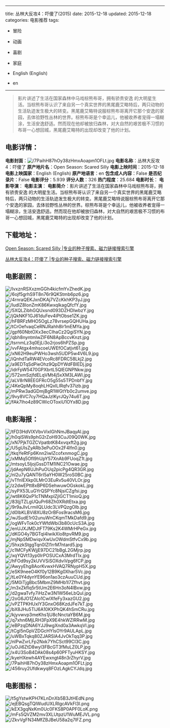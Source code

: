 
---
title: 丛林大反攻4：吓傻了(2015)
date: 2015-12-18
updated: 2015-12-18
categories: 电影推荐
tags:
- 冒险
- 动画
- 喜剧
- 家庭

- English (English)
- en
---


> 影片讲述了生活在国家森林中马戏棕熊布哥，拥有骄贵安逸 的大明星生活。当棕熊布哥认识了来自另一个真实世界的黑尾鹿艾略特后，两只动物的生活轨迹发生极大的转变。黑尾鹿艾略特说服棕熊布哥离开它那个安逸的家园，去体验野性丛林的世界。棕熊布哥是个幸运儿，他被收养者宠得一塌糊涂，生活安逸舒适。然而现在他却被放归森林，对大自然的艰苦极不习惯的布哥一心想回城，黑尾鹿艾略特的出现却改变了他的计划。

## **电影详情**：

**电影封面**：<img src="https://image.tmdb.org/t/p/w200/7PaihH87hOy38zHmxAoapm1OFLt.jpg" alt="/7PaihH87hOy38zHmxAoapm1OFLt.jpg" title="/7PaihH87hOy38zHmxAoapm1OFLt.jpg">
**电影名称**：丛林大反攻4：吓傻了
**原产地片名**：Open Season: Scared Silly
**电影上映时间**：2015-12-18
**电影上映国家**：English (English)
**原产地语言**：en
**包含成人内容**：False
**是否纪录片**：False
**电影评分**：5.939
**评分人数**：326
**热门程度**：25.684
**电影时长**：
**电影导演**：
**电影主演**：
**电影简介**：影片讲述了生活在国家森林中马戏棕熊布哥，拥有骄贵安逸 的大明星生活。当棕熊布哥认识了来自另一个真实世界的黑尾鹿艾略特后，两只动物的生活轨迹发生极大的转变。黑尾鹿艾略特说服棕熊布哥离开它那个安逸的家园，去体验野性丛林的世界。棕熊布哥是个幸运儿，他被收养者宠得一塌糊涂，生活安逸舒适。然而现在他却被放归森林，对大自然的艰苦极不习惯的布哥一心想回城，黑尾鹿艾略特的出现却改变了他的计划。

## **下载地址**：
[Open Season: Scared Silly |专业的种子搜索、磁力链接搜索引擎](https://movie.amd794.com:2083/?search=Open%20Season%3A%20Scared%20Silly&ordering=&mode=match_phrase&page_size=10&page=1)

[丛林大反攻4：吓傻了 |专业的种子搜索、磁力链接搜索引擎](https://movie.amd794.com:2083/?search=%E4%B8%9B%E6%9E%97%E5%A4%A7%E5%8F%8D%E6%94%BB4%EF%BC%9A%E5%90%93%E5%82%BB%E4%BA%86&ordering=&mode=match_phrase&page_size=10&page=1)
 

## **电影剧照**：
<img src="https://image.tmdb.org/t/p/original/lvxznRSXxzmGGh4kicfmYvZhedK.jpg" alt="/lvxznRSXxzmGGh4kicfmYvZhedK.jpg" title="/lvxznRSXxzmGGh4kicfmYvZhedK.jpg"><img src="https://image.tmdb.org/t/p/original/6ojf5grhS9T8n76r9QKStmb6pz6.jpg" alt="/6ojf5grhS9T8n76r9QKStmb6pz6.jpg" title="/6ojf5grhS9T8n76r9QKStmb6pz6.jpg"><img src="https://image.tmdb.org/t/p/original/4rnraQEKJxnDKAj7VZcKkhKP3yJ.jpg" alt="/4rnraQEKJxnDKAj7VZcKkhKP3yJ.jpg" title="/4rnraQEKJxnDKAj7VZcKkhKP3yJ.jpg"><img src="https://image.tmdb.org/t/p/original/ludIZ8IonZmK86KwxqlkagQfcfY.jpg" alt="/ludIZ8IonZmK86KwxqlkagQfcfY.jpg" title="/ludIZ8IonZmK86KwxqlkagQfcfY.jpg"><img src="https://image.tmdb.org/t/p/original/5XQLZibhGQUxsnd093DZHDIwbzY.jpg" alt="/5XQLZibhGQUxsnd093DZHDIwbzY.jpg" title="/5XQLZibhGQUxsnd093DZHDIwbzY.jpg"><img src="https://image.tmdb.org/t/p/original/jQkNKF1GJ61duFev4iPtObse1ZK.jpg" alt="/jQkNKF1GJ61duFev4iPtObse1ZK.jpg" title="/jQkNKF1GJ61duFev4iPtObse1ZK.jpg"><img src="https://image.tmdb.org/t/p/original/hFBRFzMHO5OgLz78vrsepGQHUHa.jpg" alt="/hFBRFzMHO5OgLz78vrsepGQHUHa.jpg" title="/hFBRFzMHO5OgLz78vrsepGQHUHa.jpg"><img src="https://image.tmdb.org/t/p/original/tCrOefvaqCeRNJRahh8lr1mEMYa.jpg" alt="/tCrOefvaqCeRNJRahh8lr1mEMYa.jpg" title="/tCrOefvaqCeRNJRahh8lr1mEMYa.jpg"><img src="https://image.tmdb.org/t/p/original/gpf60NbtOXx3ecCIhaCz2QgiSYN.jpg" alt="/gpf60NbtOXx3ecCIhaCz2QgiSYN.jpg" title="/gpf60NbtOXx3ecCIhaCz2QgiSYN.jpg"><img src="https://image.tmdb.org/t/p/original/qbh8nyntmlwZIF6N8ApBccvKnzt.jpg" alt="/qbh8nyntmlwZIF6N8ApBccvKnzt.jpg" title="/qbh8nyntmlwZIF6N8ApBccvKnzt.jpg"><img src="https://image.tmdb.org/t/p/original/tsrnmLz3q0EjLi3o2rjos6hPZSp.jpg" alt="/tsrnmLz3q0EjLi3o2rjos6hPZSp.jpg" title="/tsrnmLz3q0EjLi3o2rjos6hPZSp.jpg"><img src="https://image.tmdb.org/t/p/original/vvFAtgx4mhscoeUWEfOCatjvt61.jpg" alt="/vvFAtgx4mhscoeUWEfOCatjvt61.jpg" title="/vvFAtgx4mhscoeUWEfOCatjvt61.jpg"><img src="https://image.tmdb.org/t/p/original/xN62H9euPWHo3wsh5UDP5w4V6L9.jpg" alt="/xN62H9euPWHo3wsh5UDP5w4V6L9.jpg" title="/xN62H9euPWHo3wsh5UDP5w4V6L9.jpg"><img src="https://image.tmdb.org/t/p/original/iQnhdTaRW4EVcoRc8FDRC58Lkj2.jpg" alt="/iQnhdTaRW4EVcoRc8FDRC58Lkj2.jpg" title="/iQnhdTaRW4EVcoRc8FDRC58Lkj2.jpg"><img src="https://image.tmdb.org/t/p/original/a9EDTqSdPieOhz9QpDYWdFBIEDj.jpg" alt="/a9EDTqSdPieOhz9QpDYWdFBIEDj.jpg" title="/a9EDTqSdPieOhz9QpDYWdFBIEDj.jpg"><img src="https://image.tmdb.org/t/p/original/idrFpW5470GPXbrtL5QlEGNPNkw.jpg" alt="/idrFpW5470GPXbrtL5QlEGNPNkw.jpg" title="/idrFpW5470GPXbrtL5QlEGNPNkw.jpg"><img src="https://image.tmdb.org/t/p/original/572xmSzjfdELqVMt4j5xXM3LAWI.jpg" alt="/572xmSzjfdELqVMt4j5xXM3LAWI.jpg" title="/572xmSzjfdELqVMt4j5xXM3LAWI.jpg"><img src="https://image.tmdb.org/t/p/original/aLV8rN8EEGFRcO5g55s5TPDnbfY.jpg" alt="/aLV8rN8EEGFRcO5g55s5TPDnbfY.jpg" title="/aLV8rN8EEGFRcO5g55s5TPDnbfY.jpg"><img src="https://image.tmdb.org/t/p/original/4KeQpMy8oqhLHQxILIRqfv37izb.jpg" alt="/4KeQpMy8oqhLHQxILIRqfv37izb.jpg" title="/4KeQpMy8oqhLHQxILIRqfv37izb.jpg"><img src="https://image.tmdb.org/t/p/original/mPRw3adGDmjBgR1WGtYb0c2umve.jpg" alt="/mPRw3adGDmjBgR1WGtYb0c2umve.jpg" title="/mPRw3adGDmjBgR1WGtYb0c2umve.jpg"><img src="https://image.tmdb.org/t/p/original/9vy8VC7cy7HQaJzIKyrJQy74u6T.jpg" alt="/9vy8VC7cy7HQaJzIKyrJQy74u6T.jpg" title="/9vy8VC7cy7HQaJzIKyrJQy74u6T.jpg"><img src="https://image.tmdb.org/t/p/original/fAk7lho4z89CWicOToxiU1OYx8D.jpg" alt="/fAk7lho4z89CWicOToxiU1OYx8D.jpg" title="/fAk7lho4z89CWicOToxiU1OYx8D.jpg">

## **电影海报**：
<img src="https://image.tmdb.org/t/p/original/tFD3HdVIXVbvVixIGhNmJBaqyAI.jpg" alt="/tFD3HdVIXVbvVixIGhNmJBaqyAI.jpg" title="/tFD3HdVIXVbvVixIGhNmJBaqyAI.jpg"><img src="https://image.tmdb.org/t/p/original/h0qiSWs9phG2rZoH93CuJ09Q0WK.jpg" alt="/h0qiSWs9phG2rZoH93CuJ09Q0WK.jpg" title="/h0qiSWs9phG2rZoH93CuJ09Q0WK.jpg"><img src="https://image.tmdb.org/t/p/original/xN7PjkTGZCVpatbtK84xvqxft2g.jpg" alt="/xN7PjkTGZCVpatbtK84xvqxft2g.jpg" title="/xN7PjkTGZCVpatbtK84xvqxft2g.jpg"><img src="https://image.tmdb.org/t/p/original/U5gUIsZyARb3ePuOOx2F4lfn0.jpg" alt="/U5gUIsZyARb3ePuOOx2F4lfn0.jpg" title="/U5gUIsZyARb3ePuOOx2F4lfn0.jpg"><img src="https://image.tmdb.org/t/p/original/tkqYeRtFp6Knn2iwIZcofxnmogC.jpg" alt="/tkqYeRtFp6Knn2iwIZcofxnmogC.jpg" title="/tkqYeRtFp6Knn2iwIZcofxnmogC.jpg"><img src="https://image.tmdb.org/t/p/original/xMMq5OfI9hUpY57XnAb9FUoqZ1t.jpg" alt="/xMMq5OfI9hUpY57XnAb9FUoqZ1t.jpg" title="/xMMq5OfI9hUpY57XnAb9FUoqZ1t.jpg"><img src="https://image.tmdb.org/t/p/original/mtsoyL5ljojGssDTM1INC21Owae.jpg" alt="/mtsoyL5ljojGssDTM1INC21Owae.jpg" title="/mtsoyL5ljojGssDTM1INC21Owae.jpg"><img src="https://image.tmdb.org/t/p/original/jdAepN6UJhPuOUq2picPg4QR3GR.jpg" alt="/jdAepN6UJhPuOUq2picPg4QR3GR.jpg" title="/jdAepN6UJhPuOUq2picPg4QR3GR.jpg"><img src="https://image.tmdb.org/t/p/original/nl2u7yQANT6rI5aYH0W25roS0BC.jpg" alt="/nl2u7yQANT6rI5aYH0W25roS0BC.jpg" title="/nl2u7yQANT6rI5aYH0W25roS0BC.jpg"><img src="https://image.tmdb.org/t/p/original/vTfnIEXkp0LMrO3EuRv5u40VLOr.jpg" alt="/vTfnIEXkp0LMrO3EuRv5u40VLOr.jpg" title="/vTfnIEXkp0LMrO3EuRv5u40VLOr.jpg"><img src="https://image.tmdb.org/t/p/original/z2dwEPtt8xBP6DSehwuwOGskokL.jpg" alt="/z2dwEPtt8xBP6DSehwuwOGskokL.jpg" title="/z2dwEPtt8xBP6DSehwuwOGskokL.jpg"><img src="https://image.tmdb.org/t/p/original/syPX53LuGYrQSPYc8NjsiCZgfsi.jpg" alt="/syPX53LuGYrQSPYc8NjsiCZgfsi.jpg" title="/syPX53LuGYrQSPYc8NjsiCZgfsi.jpg"><img src="https://image.tmdb.org/t/p/original/wt8K6QxP1cTNMxplZjIGCT1mioQ.jpg" alt="/wt8K6QxP1cTNMxplZjIGCT1mioQ.jpg" title="/wt8K6QxP1cTNMxplZjIGCT1mioQ.jpg"><img src="https://image.tmdb.org/t/p/original/83IjjTZLgUQuPr68Zh0XRdtEtxa.jpg" alt="/83IjjTZLgUQuPr68Zh0XRdtEtxa.jpg" title="/83IjjTZLgUQuPr68Zh0XRdtEtxa.jpg"><img src="https://image.tmdb.org/t/p/original/9r9aJIvLrmilQLUdc3LVPQzgOIb.jpg" alt="/9r9aJIvLrmilQLUdc3LVPQzgOIb.jpg" title="/9r9aJIvLrmilQLUdc3LVPQzgOIb.jpg"><img src="https://image.tmdb.org/t/p/original/d0IbKLBVi8XU8zOrBFos9racsM6.jpg" alt="/d0IbKLBVi8XU8zOrBFos9racsM6.jpg" title="/d0IbKLBVi8XU8zOrBFos9racsM6.jpg"><img src="https://image.tmdb.org/t/p/original/wJSudE1r02unuWnCKqmTMkDafd9.jpg" alt="/wJSudE1r02unuWnCKqmTMkDafd9.jpg" title="/wJSudE1r02unuWnCKqmTMkDafd9.jpg"><img src="https://image.tmdb.org/t/p/original/ogWFvTok0cYWfdWbi3b80cUcS3A.jpg" alt="/ogWFvTok0cYWfdWbi3b80cUcS3A.jpg" title="/ogWFvTok0cYWfdWbi3b80cUcS3A.jpg"><img src="https://image.tmdb.org/t/p/original/enUJXJMDJtFT79Ks2K4WMrHPeGx.jpg" alt="/enUJXJMDJtFT79Ks2K4WMrHPeGx.jpg" title="/enUJXJMDJtFT79Ks2K4WMrHPeGx.jpg"><img src="https://image.tmdb.org/t/p/original/dKGO4y7BGTql4lwikXlo8tpvRM9.jpg" alt="/dKGO4y7BGTql4lwikXlo8tpvRM9.jpg" title="/dKGO4y7BGTql4lwikXlo8tpvRM9.jpg"><img src="https://image.tmdb.org/t/p/original/mjNpSMDwiqvXwUxOWdmStfvCx9b.jpg" alt="/mjNpSMDwiqvXwUxOWdmStfvCx9b.jpg" title="/mjNpSMDwiqvXwUxOWdmStfvCx9b.jpg"><img src="https://image.tmdb.org/t/p/original/5hxzkStggTqn0IZI1rrM7ntard5.jpg" alt="/5hxzkStggTqn0IZI1rrM7ntard5.jpg" title="/5hxzkStggTqn0IZI1rrM7ntard5.jpg"><img src="https://image.tmdb.org/t/p/original/c1MCFyKWjjE97DC21bBgL2GMjrp.jpg" alt="/c1MCFyKWjjE97DC21bBgL2GMjrp.jpg" title="/c1MCFyKWjjE97DC21bBgL2GMjrp.jpg"><img src="https://image.tmdb.org/t/p/original/xqYQVt13yp0IrPOSUCxA3MrdTIx.jpg" alt="/xqYQVt13yp0IrPOSUCxA3MrdTIx.jpg" title="/xqYQVt13yp0IrPOSUCxA3MrdTIx.jpg"><img src="https://image.tmdb.org/t/p/original/hFOd9sy2kUVVSiSOXdviVpg6fCP.jpg" alt="/hFOd9sy2kUVVSiSOXdviVpg6fCP.jpg" title="/hFOd9sy2kUVVSiSOXdviVpg6fCP.jpg"><img src="https://image.tmdb.org/t/p/original/AwyyEhg8AorKvwxHVAQ7RNypH5X.jpg" alt="/AwyyEhg8AorKvwxHVAQ7RNypH5X.jpg" title="/AwyyEhg8AorKvwxHVAQ7RNypH5X.jpg"><img src="https://image.tmdb.org/t/p/original/eSK9neeO4Kf0y12B9Kg0Xhar5Vc.jpg" alt="/eSK9neeO4Kf0y12B9Kg0Xhar5Vc.jpg" title="/eSK9neeO4Kf0y12B9Kg0Xhar5Vc.jpg"><img src="https://image.tmdb.org/t/p/original/tLe0Y4dynYE96on1ao3czAuuCUd.jpg" alt="/tLe0Y4dynYE96on1ao3czAuuCUd.jpg" title="/tLe0Y4dynYE96on1ao3czAuuCUd.jpg"><img src="https://image.tmdb.org/t/p/original/5M0iTjgBbc5MbmZ9MHb1l7Zfhvt.jpg" alt="/5M0iTjgBbc5MbmZ9MHb1l7Zfhvt.jpg" title="/5M0iTjgBbc5MbmZ9MHb1l7Zfhvt.jpg"><img src="https://image.tmdb.org/t/p/original/m3xZkflq5r5tUm2E6Hn3oN4lBxw.jpg" alt="/m3xZkflq5r5tUm2E6Hn3oN4lBxw.jpg" title="/m3xZkflq5r5tUm2E6Hn3oN4lBxw.jpg"><img src="https://image.tmdb.org/t/p/original/d2gwaTvfy7iHzZw3N1W56eLbQul.jpg" alt="/d2gwaTvfy7iHzZw3N1W56eLbQul.jpg" title="/d2gwaTvfy7iHzZw3N1W56eLbQul.jpg"><img src="https://image.tmdb.org/t/p/original/2oG6JO1ZAIo1CwlXfeFy3xazGU2.jpg" alt="/2oG6JO1ZAIo1CwlXfeFy3xazGU2.jpg" title="/2oG6JO1ZAIo1CwlXfeFy3xazGU2.jpg"><img src="https://image.tmdb.org/t/p/original/vPZTPKHUxIY3GnxO68KzdJFe7kT.jpg" alt="/vPZTPKHUxIY3GnxO68KzdJFe7kT.jpg" title="/vPZTPKHUxIY3GnxO68KzdJFe7kT.jpg"><img src="https://image.tmdb.org/t/p/original/bX8JHu5TlJ6A10KXPhQK4hSmCRu.jpg" alt="/bX8JHu5TlJ6A10KXPhQK4hSmCRu.jpg" title="/bX8JHu5TlJ6A10KXPhQK4hSmCRu.jpg"><img src="https://image.tmdb.org/t/p/original/kjyvwvp3meKhs1jU8cNnctaYB6M.jpg" alt="/kjyvwvp3meKhs1jU8cNnctaYB6M.jpg" title="/kjyvwvp3meKhs1jU8cNnctaYB6M.jpg"><img src="https://image.tmdb.org/t/p/original/q7xhn6MjLRH3FpX9E4hkWZlRRwM.jpg" alt="/q7xhn6MjLRH3FpX9E4hkWZlRRwM.jpg" title="/q7xhn6MjLRH3FpX9E4hkWZlRRwM.jpg"><img src="https://image.tmdb.org/t/p/original/eBPzqDNA6YJJ9wgXnd0a3AwkqVl.jpg" alt="/eBPzqDNA6YJJ9wgXnd0a3AwkqVl.jpg" title="/eBPzqDNA6YJJ9wgXnd0a3AwkqVl.jpg"><img src="https://image.tmdb.org/t/p/original/tCgI5nGpVZDGcHYIsOYr9AULApL.jpg" alt="/tCgI5nGpVZDGcHYIsOYr9AULApL.jpg" title="/tCgI5nGpVZDGcHYIsOYr9AULApL.jpg"><img src="https://image.tmdb.org/t/p/original/uWBxTqkq80ZJARSlA4JvOkTqq3P.jpg" alt="/uWBxTqkq80ZJARSlA4JvOkTqq3P.jpg" title="/uWBxTqkq80ZJARSlA4JvOkTqq3P.jpg"><img src="https://image.tmdb.org/t/p/original/nlPwZvrLFp2Nxk7YhCSct99CI3C.jpg" alt="/nlPwZvrLFp2Nxk7YhCSct99CI3C.jpg" title="/nlPwZvrLFp2Nxk7YhCSct99CI3C.jpg"><img src="https://image.tmdb.org/t/p/original/uOJi6ZtD8wyl3FBcGT3fMuLZ0LP.jpg" alt="/uOJi6ZtD8wyl3FBcGT3fMuLZ0LP.jpg" title="/uOJi6ZtD8wyl3FBcGT3fMuLZ0LP.jpg"><img src="https://image.tmdb.org/t/p/original/x4U3SoB4DAk08s4p60PFTyuHKSY.jpg" alt="/x4U3SoB4DAk08s4p60PFTyuHKSY.jpg" title="/x4U3SoB4DAk08s4p60PFTyuHKSY.jpg"><img src="https://image.tmdb.org/t/p/original/kyeHXewh4AYEwxngt48n3rZhyrV.jpg" alt="/kyeHXewh4AYEwxngt48n3rZhyrV.jpg" title="/kyeHXewh4AYEwxngt48n3rZhyrV.jpg"><img src="https://image.tmdb.org/t/p/original/7PaihH87hOy38zHmxAoapm1OFLt.jpg" alt="/7PaihH87hOy38zHmxAoapm1OFLt.jpg" title="/7PaihH87hOy38zHmxAoapm1OFLt.jpg"><img src="https://image.tmdb.org/t/p/original/456ruy2Ufdkwyq8FOzLAgkCYJdq.jpg" alt="/456ruy2Ufdkwyq8FOzLAgkCYJdq.jpg" title="/456ruy2Ufdkwyq8FOzLAgkCYJdq.jpg">

## **电影图标**：
<img src="https://image.tmdb.org/t/p/original/t5gYstwKPH7KLnDnXb5B3JtHEdN.png" alt="/t5gYstwKPH7KLnDnXb5B3JtHEdN.png" title="/t5gYstwKPH7KLnDnXb5B3JtHEdN.png"><img src="https://image.tmdb.org/t/p/original/ejEBQsgTQIWudUXLRIgcAVkFl3l.png" alt="/ejEBQsgTQIWudUXLRIgcAVkFl3l.png" title="/ejEBQsgTQIWudUXLRIgcAVkFl3l.png"><img src="https://image.tmdb.org/t/p/original/kEX3gqNxKm0Uc0FKS8P0APF0LoK.png" alt="/kEX3gqNxKm0Uc0FKS8P0APF0LoK.png" title="/kEX3gqNxKm0Uc0FKS8P0APF0LoK.png"><img src="https://image.tmdb.org/t/p/original/mFs5QVZM2mv3XLUtpzU1WuMEJVL.png" alt="/mFs5QVZM2mv3XLUtpzU1WuMEJVL.png" title="/mFs5QVZM2mv3XLUtpzU1WuMEJVL.png"><img src="https://image.tmdb.org/t/p/original/ZkvVgFN34MfZBJBeU58a2q7IFZ.png" alt="/ZkvVgFN34MfZBJBeU58a2q7IFZ.png" title="/ZkvVgFN34MfZBJBeU58a2q7IFZ.png">
